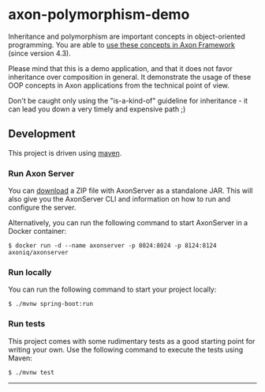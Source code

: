 # axon-polymorphism-demo

Inheritance and polymorphism are important concepts in object-oriented programming. 
You are able to [use these concepts in Axon Framework](https://docs.axoniq.io/reference-guide/implementing-domain-logic/command-handling/aggregate-polymorphism) (since version 4.3).

Please mind that this is a demo application, and that it does not favor inheritance over composition in general. 
It demonstrate the usage of these OOP concepts in Axon applications from the technical point of view.

Don't be caught only using the "is-a-kind-of" guideline for inheritance - it can lead you down a very timely and expensive path ;)

## Development

This project is driven using [maven].

### Run Axon Server

You can [download](https://download.axoniq.io/axonserver/AxonServer.zip) a ZIP file with AxonServer as a standalone JAR. This will also give you the AxonServer CLI and information on how to run and configure the server.

Alternatively, you can run the following command to start AxonServer in a Docker container:

```
$ docker run -d --name axonserver -p 8024:8024 -p 8124:8124 axoniq/axonserver
```

### Run locally

You can run the following command to start your project locally:

```
$ ./mvnw spring-boot:run
```

### Run tests

This project comes with some rudimentary tests as a good starting
point for writing your own. Use the following command to execute the
tests using Maven:

```
$ ./mvnw test
```
---

[maven]: https://maven.apache.org/ (Maven)
[axon]: https://axoniq.io/ (Axon)

